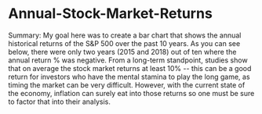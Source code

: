 # Annual-Stock-Market-Returns

Summary: My goal here was to create a bar chart that shows the annual historical returns of the S&P 500 over the past 10 years. As you can see below, there were only two years (2015 and 2018) out of ten where the annual return % was negative. From a long-term standpoint, studies show that on average the stock market returns at least 10% -- this can be a good return for investors who have the mental stamina to play the long game, as timing the market can be very difficult. However, with the current state of the economy, inflation can surely eat into those returns so one must be sure to factor that into their analysis.

